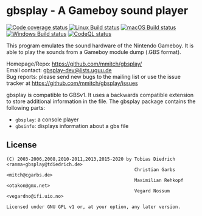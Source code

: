 # gbsplay - A Gameboy sound player

[![Code coverage status](https://codecov.io/github/mmitch/gbsplay/coverage.svg?branch=master)](https://codecov.io/github/mmitch/gbsplay?branch=master)
[![Linux Build status](https://github.com/mmitch/gbsplay/workflows/Linux%20Build/badge.svg?branch=master)](https://github.com/mmitch/gbsplay/actions?query=workflow%3A%22Linux+Build%22)
[![macOS Build status](https://github.com/mmitch/gbsplay/workflows/macOS%20Build/badge.svg?branch=master)](https://github.com/mmitch/gbsplay/actions?query=workflow%3A%22macOS+Build%22)
[![Windows Build status](https://github.com/mmitch/gbsplay/workflows/Windows%20Build/badge.svg?branch=master)](https://github.com/mmitch/gbsplay/actions?query=workflow%3A%22Windows+Build%22)
[![CodeQL status](https://github.com/mmitch/gbsplay/workflows/CodeQL/badge.svg?branch=master)](https://github.com/mmitch/gbsplay/actions?query=workflow%3ACodeQL)

This program emulates the sound hardware of the Nintendo Gameboy.  It
is able to play the sounds from a Gameboy module dump (.GBS format).

Homepage/Repo:   https://github.com/mmitch/gbsplay/  
Email contact:   <gbsplay-dev@lists.uguu.de>  
Bug reports:     please send new bugs to the mailing list
                 or use the issue tracker at
                 https://github.com/mmitch/gbsplay/issues

gbsplay is compatible to GBSv1.  It uses a backwards compatible extension
to store additional information in the file.  The gbsplay package contains
the following parts:

 * `gbsplay`:    a console player
 * `gbsinfo`:    displays information about a gbs file

## License

```
(C) 2003-2006,2008,2010-2011,2013,2015-2020 by Tobias Diedrich <ranma+gbsplay@tdiedrich.de>
                                               Christian Garbs <mitch@cgarbs.de>
                                               Maximilian Rehkopf <otakon@gmx.net>
                                               Vegard Nossum <vegardno@ifi.uio.no>

Licensed under GNU GPL v1 or, at your option, any later version.
```
